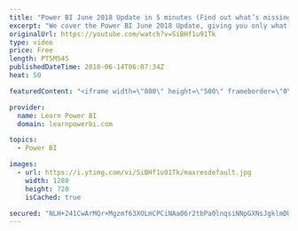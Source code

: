 ```yaml
---
title: "Power BI June 2018 Update in 5 minutes (Find out what’s missing in this update!)"
excerpt: "We cover the Power BI June 2018 Update, giving you only what you need to know in about 5 minutes or so :-) The biggest news with this update may actually be what’s missing from this update. Find out, when you watch this video. ---------------------------------------------------------------------------------------------------"
originalUrl: https://youtube.com/watch?v=SiBHf1u91Tk
type: video
price: Free
length: PT5M54S
publishedDateTime: 2018-06-14T06:07:34Z
heat: 50

featuredContent: "<iframe width=\"800\" height=\"500\" frameborder=\"0\" src=\"https://www.youtube.com/embed/SiBHf1u91Tk\" allow=\"accelerometer; autoplay; encrypted-media; gyroscope; picture-in-picture\" allowfullscreen></iframe>"

provider:
  name: Learn Power BI
  domain: learnpowerbi.com

topics:
  - Power BI

images:
  - url: https://i.ytimg.com/vi/SiBHf1u91Tk/maxresdefault.jpg
    width: 1280
    height: 720
    isCached: true

secured: "NLH+241CwArMQr+Mgzmf63XOLmCPCiNAa06r2tbPa0lnqsiNNpGXNsJgklmDUyvJLtWoPLn1tTsgQPoDFnhaU6l8hR0EHBSQkgqsMjkZ60WFvavYx1DCZl5b+4M86VpREGNpUPYbyPEkZsIXsSjOXyf0NsSWFSbbohLHRjItNQvVVw8I+2X5JwTGmk0lEn5kknn07E9nzFX9f0q656YVkymON666V0auDVQet9ZpxwPLh30qhKIjNRKZvS4RfmG1BJCzo5a0fECDIZB6Xu662G/C0lozTrySfQxr5PJ4i40SXHHU8St/gqDitccKFdj4rpyvmBhJUA8dZNXyEGweZLMP6FcU/+huUyTUwA+kUg6ofw7jFS2IG0w4OIzVX44SqAKko27YIRfu2+8cmEHstGIVA9dgdeWL+YzC64zN0W4=;VmXm/eolSIXC9XqUjC1sDA=="
---
```


